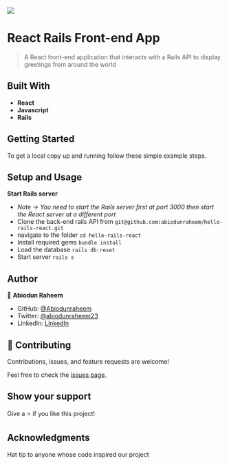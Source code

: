 ![](https://img.shields.io/badge/Microverse-blueviolet)
# React Rails Front-end App

> A React front-end application that interacts with a Rails API to display greetings from around the world


## Built With

- **React**
- **Javascript**
- **Rails**
  
## Getting Started
To get a local copy up and running follow these simple example steps.

## Setup and Usage
**Start Rails server**
- *Note -> You need to start the Rails server first at port 3000 then start the React server at a different port*
- Clone the back-end rails API from `git@github.com:abiodunraheem/hello-rails-react.git`
- navigate to the folder `cd hello-rails-react`
- Install required gems `bundle install`
- Load the database `rails db:reset`
- Start server `rails s`


## Author

👤 **Abiodun Raheem**

- GitHub: [@Abiodunraheem](https://github.com/Abiodunraheem)
- Twitter: [@abiodunraheem23](https://twitter.com/abiodunraheem23)
- LinkedIn: [LinkedIn](https://www.linkedin.com/in/abiodun-raheem)


## 🤝 Contributing

Contributions, issues, and feature requests are welcome!

Feel free to check the [issues page](https://github.com/abiodunraheem/hello-rails-react/issues).

## Show your support

Give a ⭐️ if you like this project!

## Acknowledgments
Hat tip to anyone whose code inspired our project
  